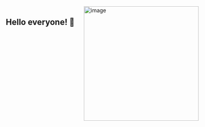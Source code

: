 <div style="float: right;">
 <img width="300" height="300" alt="image" img src=src="https://github.com/user-attachments/sets/6acdbb30-2c88-496d-8d86-ba9f58f8cb8f" />
</div>

## Hello everyone! 👋

<!--
**o-arthuralima/o-arthuralima** is a ✨ _special_ ✨ repository because its `README.md` (this file) appears on your GitHub profile.

Here are some ideas to get you started:

- 🔭 I’m currently working on ...
- 🌱 I’m currently learning ...
- 👯 I’m looking to collaborate on ...
- 🤔 I’m looking for help with ...
- 💬 Ask me about ...
- 📫 How to reach me: ...
- 😄 Pronouns: ...
- ⚡ Fun fact: ...
-->
